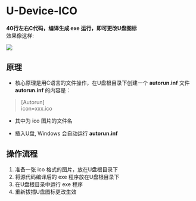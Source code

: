 # U-Device-ICO
__40行左右C代码，编译生成 exe 运行，即可更改U盘图标__  
效果像这样:  

![](https://github.com/Oslomayor/USB-Device-ICO/blob/master/%E9%95%87%E9%95%BF%E7%9A%84U%E7%9B%98.PNG?raw=true)
## 原理
- 核心原理是用C语言的文件操作，在U盘根目录下创建一个 **autorun.inf** 文件  
 **autorun.inf** 的内容是：  
> [Autorun]    
> icon=xxx.ico  

- 其中为 ico 图片的文件名  

- 插入U盘, Windows 会自动运行 **autorun.inf**  
## 操作流程 
1. 准备一张 ico 格式的图片，放在U盘根目录下  
2. 将源代码编译后的 exe 程序放在U盘根目录下  
3. 在U盘根目录中运行 exe 程序  
4. 重新拔插U盘图标更改生效  

